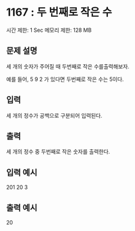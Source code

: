 # 1167 : 두 번째로 작은 수

시간 제한: 1 Sec 메모리 제한: 128 MB

## 문제 설명

세 개의 숫자가 주어질 때 두번째로 작은 수를출력해보자.

예를 들어, 5 9 2 가 있다면 두번째로 작은 수는 5이다.

## 입력

세 개의 정수가 공백으로 구분되어 입력된다.

## 출력

세 개의 정수 중 두번째로 작은 숫자를 출력한다.

## 입력 예시

201 20 3

## 출력 예시

20
